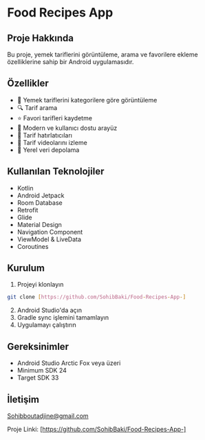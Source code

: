 
# Food Recipes App

## Proje Hakkında
Bu proje, yemek tariflerini görüntüleme, arama ve favorilere ekleme özelliklerine sahip bir Android uygulamasıdır.

## Özellikler
- 🍳 Yemek tariflerini kategorilere göre görüntüleme
- 🔍 Tarif arama
- ⭐ Favori tarifleri kaydetme
- 📱 Modern ve kullanıcı dostu arayüz
- 🔔 Tarif hatırlatıcıları
- 🎥 Tarif videolarını izleme
- 💾 Yerel veri depolama

## Kullanılan Teknolojiler
- Kotlin
- Android Jetpack
- Room Database
- Retrofit
- Glide
- Material Design
- Navigation Component
- ViewModel & LiveData
- Coroutines

## Kurulum
1. Projeyi klonlayın
```bash
git clone [https://github.com/SohibBaki/Food-Recipes-App-]
```
2. Android Studio'da açın
3. Gradle sync işlemini tamamlayın
4. Uygulamayı çalıştırın

## Gereksinimler
- Android Studio Arctic Fox veya üzeri
- Minimum SDK 24
- Target SDK 33


## İletişim
Sohibboutadjine@gmail.com 

Proje Linki: [https://github.com/SohibBaki/Food-Recipes-App-]
